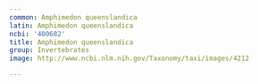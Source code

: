 ```yaml
---
common: Amphimedon queenslandica
latin: Amphimedon queenslandica
ncbi: '400682'
title: Amphimedon queenslandica
group: Invertebrates
image: http://www.ncbi.nlm.nih.gov/Taxonomy/taxi/images/4212

---
```

